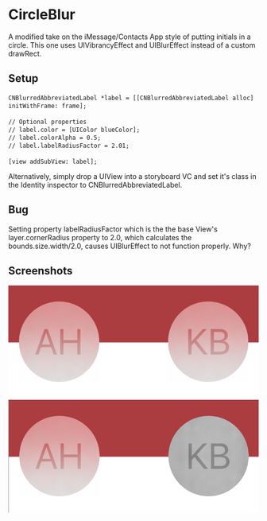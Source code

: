 CircleBlur
===

A modified take on the iMessage/Contacts App style of putting initials in a circle. This one uses UIVibrancyEffect and UIBlurEffect instead of a custom drawRect.

## Setup  ##

```obj-c
CNBlurredAbbreviatedLabel *label = [[CNBlurredAbbreviatedLabel alloc] initWithFrame: frame];

// Optional properties
// label.color = [UIColor blueColor];
// label.colorAlpha = 0.5;
// label.labelRadiusFactor = 2.01;

[view addSubView: label];

```

Alternatively, simply drop a UIView into a storyboard VC and set it's class in the Identity inspector to CNBlurredAbbreviatedLabel.

## Bug ##

Setting property labelRadiusFactor which is the the base View's layer.cornerRadius property to 2.0, which calculates the bounds.size.width/2.0, causes UIBlurEffect to not function properly. Why? 

## Screenshots ##

![Image of proper labels](https://raw.githubusercontent.com/mathewa6/CircleBlur/master/Screenshots/Screen%20Shot%202016-04-29%20at%202.55.15%20PM.png)
![Image of buggy label](https://raw.githubusercontent.com/mathewa6/CircleBlur/master/Screenshots/Screen%20Shot%202016-04-29%20at%203.56.39%20PM.png)